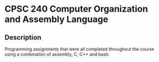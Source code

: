 # CPSC 240 Computer Organization and Assembly Language

## Description

Programming assignments that were all completed throughout the course using a combination of assembly, C, C++ and bash. 
